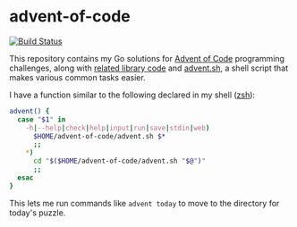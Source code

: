 # advent-of-code

[![Build Status](https://travis-ci.org/derat/advent-of-code.svg?branch=main)](https://travis-ci.org/derat/advent-of-code)

This repository contains my Go solutions for [Advent of Code] programming
challenges, along with [related library code](./lib) and
[advent.sh](./advent.sh), a shell script that makes various common tasks easier.

I have a function similar to the following declared in my shell ([zsh]):

```sh
advent() {
  case "$1" in
    -h|--help|check|help|input|run|save|stdin|web)
      $HOME/advent-of-code/advent.sh $*
      ;;
    *)
      cd "$($HOME/advent-of-code/advent.sh "$@")"
      ;;
  esac
}
```

This lets me run commands like `advent today` to move to the directory for
today's puzzle.

[Advent of Code]: https://adventofcode.com/
[zsh]: https://en.wikipedia.org/wiki/Z_shell
